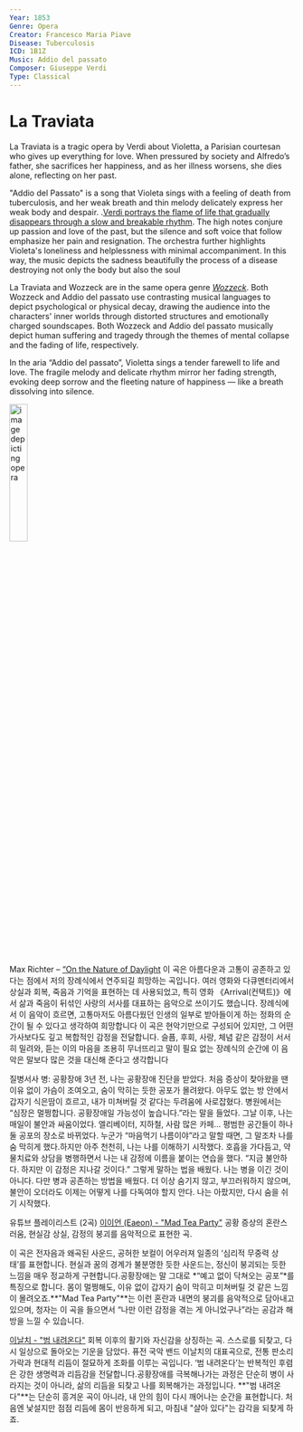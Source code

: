 ```yaml
---
Year: 1853
Genre: Opera
Creator: Francesco Maria Piave
Disease: Tuberculosis
ICD: 1B1Z
Music: Addio del passato
Composer: Giuseppe Verdi
Type: Classical
---
```


# La Traviata
La Traviata is a tragic opera by Verdi about Violetta, a Parisian courtesan who gives up everything for love. When pressured by society and Alfredo’s father, she sacrifices her happiness, and as her illness worsens, she dies alone, reflecting on her past.

"Addio del Passato" is a song that Violeta sings with a feeling of death from tuberculosis, and her weak breath and thin melody delicately express her weak body and despair. .[Verdi portrays the flame of life that gradually disappears through a slow and breakable rhythm](https://youtu.be/afhAqMeeQJk?si=QphjG2wXKIBbGVvq). The high notes conjure up passion and love of the past, but the silence and soft voice that follow emphasize her pain and resignation. The orchestra further highlights Violeta's loneliness and helplessness with minimal accompaniment. In this way, the music depicts the sadness beautifully the process of a disease destroying not only the body but also the soul

La Traviata and Wozzeck are in the same opera genre [*Wozzeck*](jang_geunyeong.md).
Both Wozzeck and Addio del passato use contrasting musical languages to depict psychological or physical decay, drawing the audience into the characters' inner worlds through distorted structures and emotionally charged soundscapes.
Both Wozzeck and Addio del passato musically depict human suffering and tragedy through the themes of mental collapse and the fading of life, respectively.

In the aria “Addio del passato”, Violetta sings a tender farewell to life and love. The fragile melody and delicate rhythm mirror her fading strength, evoking deep sorrow and the fleeting nature of happiness — like a breath dissolving into silence.


<img src="./kim_saeyeon_img.png" alt="image depicting opera" style="width:25%;" />



Max Richter – [“On the Nature of Daylight](https://youtu.be/InyT9Gyoz_o?si=-eoVrJ3FHloDUcx4)
이 곡은 아름다운과 고통이 공존하고 있다는 점에서 저의 장례식에서 연주되길 희망하는 곡입니다. 여러 영화와 다큐멘터리에서 상실과 회복, 죽음과 기억을 표현하는 데 사용되었고, 특히 영화 《Arrival(컨택트)》에서 삶과 죽음이 뒤섞인 사랑의 서사를 대표하는 음악으로 쓰이기도 했습니다. 장례식에서 이 음악이 흐르면, 고통마저도 아름다웠던 인생의 일부로 받아들이게 하는 정화의 순간이 될 수 있다고 생각하여 희망합니다 이 곡은 현악기만으로 구성되어 있지만, 그 어떤 가사보다도 깊고 복합적인 감정을 전달합니다. 슬픔, 후회, 사랑, 체념 같은 감정이 서서히 밀려와, 듣는 이의 마음을 조용히 무너뜨리고 말이 필요 없는 장례식의 순간에 이 음악은 말보다 많은 것을 대신해 준다고 생각합니다 

질병서사
병: 공황장애 
3년 전, 나는 공황장애 진단을 받았다. 처음 증상이 찾아왔을 땐 이유 없이 가슴이 조여오고, 숨이 막히는 듯한 공포가 몰려왔다. 아무도 없는 방 안에서 갑자기 식은땀이 흐르고, 내가 미쳐버릴 것 같다는 두려움에 사로잡혔다. 병원에서는 “심장은 멀쩡합니다. 공황장애일 가능성이 높습니다.”라는 말을 들었다.
그날 이후, 나는 매일이 불안과 싸움이었다. 엘리베이터, 지하철, 사람 많은 카페… 평범한 공간들이 하나둘 공포의 장소로 바뀌었다. 누군가 “마음먹기 나름이야”라고 말할 때면, 그 말조차 나를 숨 막히게 했다.하지만 아주 천천히, 나는 나를 이해하기 시작했다. 호흡을 가다듬고, 약물치료와 상담을 병행하면서 나는 내 감정에 이름을 붙이는 연습을 했다. “지금 불안하다. 하지만 이 감정은 지나갈 것이다.” 그렇게 말하는 법을 배웠다.
나는 병을 이긴 것이 아니다. 다만 병과 공존하는 방법을 배웠다. 더 이상 숨기지 않고, 부끄러워하지 않으며, 불안이 오더라도 이제는 어떻게 나를 다독여야 할지 안다. 나는 아팠지만, 다시 숨을 쉬기 시작했다.

유튜브 플레이리스트 (2곡)
[이이언 (Eaeon) - "Mad Tea Party"](https://youtu.be/_KTIYhzX51E)
공황 증상의 혼란스러움, 현실감 상실, 감정의 붕괴를 음악적으로 표현한 곡.

이 곡은 전자음과 왜곡된 사운드, 공허한 보컬이 어우러져 일종의 ‘심리적 무중력 상태’를 표현합니다. 현실과 꿈의 경계가 불분명한 듯한 사운드는, 정신이 붕괴되는 듯한 느낌을 매우 정교하게 구현합니다.공황장애는 말 그대로 *“예고 없이 닥쳐오는 공포”*를 특징으로 합니다. 몸이 멀쩡해도, 이유 없이 갑자기 숨이 막히고 미쳐버릴 것 같은 느낌이 몰려오죠.**"Mad Tea Party"**는 이런 혼란과 내면의 붕괴를 음악적으로 담아내고 있으며, 청자는 이 곡을 들으면서 “나만 이런 감정을 겪는 게 아니었구나”라는 공감과 해방을 느낄 수 있습니다.

[이날치 - "범 내려온다"](https://youtu.be/1uX1BM5y5Gg)
회복 이후의 활기와 자신감을 상징하는 곡. 스스로를 되찾고, 다시 일상으로 돌아오는 기운을 담았다.
퓨전 국악 밴드 이날치의 대표곡으로, 전통 판소리 가락과 현대적 리듬이 절묘하게 조화를 이루는 곡입니다. ‘범 내려온다’는 반복적인 후렴은 강한 생명력과 리듬감을 전달합니다.공황장애를 극복해나가는 과정은 단순히 병이 사라지는 것이 아니라, 삶의 리듬을 되찾고 나를 회복해가는 과정입니다.
**"범 내려온다"**는 단순히 흥겨운 곡이 아니라, 내 안의 힘이 다시 깨어나는 순간을 표현합니다. 처음엔 낯설지만 점점 리듬에 몸이 반응하게 되고, 마침내 "살아 있다"는 감각을 되찾게 하죠.

